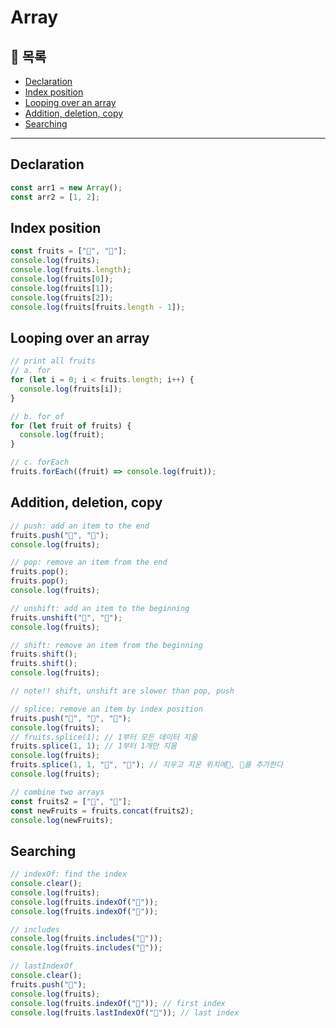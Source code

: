 # Array

## 📖 목록

- [Declaration](#declaration)
- [Index position](#index-position)
- [Looping over an array](#looping-over-an-array)
- [Addition, deletion, copy](#addition-deletion-copy)
- [Searching](#searching)

---

## Declaration

```js
const arr1 = new Array();
const arr2 = [1, 2];
```

## Index position

```js
const fruits = ["🍎", "🍌"];
console.log(fruits);
console.log(fruits.length);
console.log(fruits[0]);
console.log(fruits[1]);
console.log(fruits[2]);
console.log(fruits[fruits.length - 1]);
```

## Looping over an array

```js
// print all fruits
// a. for
for (let i = 0; i < fruits.length; i++) {
  console.log(fruits[i]);
}

// b. for of
for (let fruit of fruits) {
  console.log(fruit);
}

// c. forEach
fruits.forEach((fruit) => console.log(fruit));
```

## Addition, deletion, copy

```js
// push: add an item to the end
fruits.push("🍓", "🍊");
console.log(fruits);

// pop: remove an item from the end
fruits.pop();
fruits.pop();
console.log(fruits);

// unshift: add an item to the beginning
fruits.unshift("🍓", "🍋");
console.log(fruits);

// shift: remove an item from the beginning
fruits.shift();
fruits.shift();
console.log(fruits);

// note!! shift, unshift are slower than pop, push

// splice: remove an item by index position
fruits.push("🍓", "🍑", "🍋");
console.log(fruits);
// fruits.splice(1); // 1부터 모든 데이터 지움
fruits.splice(1, 1); // 1부터 1개만 지움
console.log(fruits);
fruits.splice(1, 1, "🍈", "🍉"); // 지우고 지운 위치에🍈, 🍉를 추가한다
console.log(fruits);

// combine two arrays
const fruits2 = ["🍐", "🍆"];
const newFruits = fruits.concat(fruits2);
console.log(newFruits);
```

## Searching

```js
// indexOf: find the index
console.clear();
console.log(fruits);
console.log(fruits.indexOf("🍎"));
console.log(fruits.indexOf("🍉"));

// includes
console.log(fruits.includes("🍉"));
console.log(fruits.includes("🥕"));

// lastIndexOf
console.clear();
fruits.push("🍎");
console.log(fruits);
console.log(fruits.indexOf("🍎")); // first index
console.log(fruits.lastIndexOf("🍎")); // last index
```
